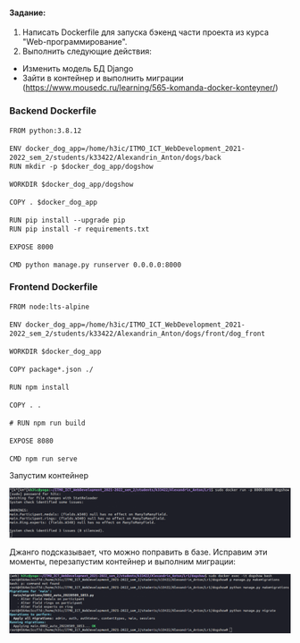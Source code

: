 #### Задание:

1. Написать Dockerfile для запуска бэкенд части проекта из курса "Web-программирование".
2. Выполнить следующие действия:

- Изменить модель БД Django
- Зайти в контейнер и выполнить миграции (https://www.mousedc.ru/learning/565-komanda-docker-konteyner/)

### Backend Dockerfile

```
FROM python:3.8.12

ENV docker_dog_app=/home/h3ic/ITMO_ICT_WebDevelopment_2021-2022_sem_2/students/k33422/Alexandrin_Anton/dogs/back
RUN mkdir -p $docker_dog_app/dogshow

WORKDIR $docker_dog_app/dogshow

COPY . $docker_dog_app

RUN pip install --upgrade pip
RUN pip install -r requirements.txt

EXPOSE 8000

CMD python manage.py runserver 0.0.0.0:8000
```

### Frontend Dockerfile

```
FROM node:lts-alpine

ENV docker_dog_app=/home/h3ic/ITMO_ICT_WebDevelopment_2021-2022_sem_2/students/k33422/Alexandrin_Anton/dogs/front/dog_front

WORKDIR $docker_dog_app

COPY package*.json ./

RUN npm install

COPY . .

# RUN npm run build

EXPOSE 8080

CMD npm run serve
```

Запустим контейнер

![](../imgs/docker_run.png)

Джанго подсказывает, что можно поправить в базе. Исправим эти моменты, перезапустим контейнер и выполним миграции:

![](../imgs/migration.png)